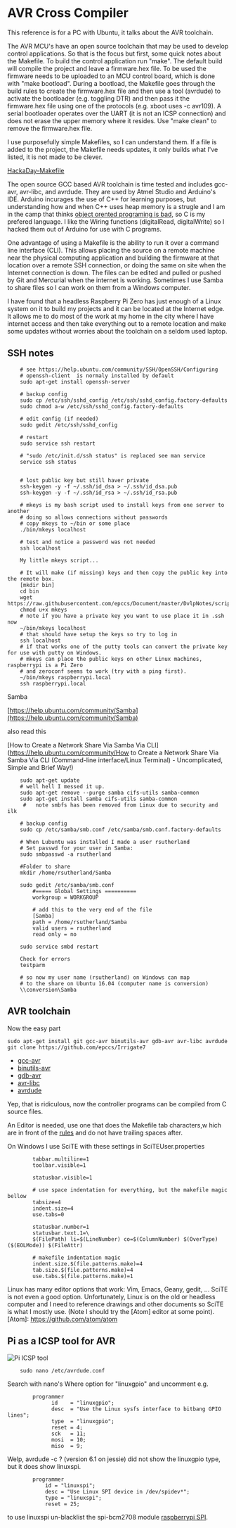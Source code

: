 # AVR Cross Compiler

This reference is for a PC with Ubuntu, it talks about the AVR toolchain.

The AVR MCU's have an open source toolchain that may be used to develop control applications. So that is the focus but first, some quick notes about the Makefile. To build the control application run "make". The default build will compile the project and leave a firmware.hex file. To be used the firmware needs to be uploaded to an MCU control board, which is done with "make bootload". During a bootload, the Makefile goes through the build rules to create the firmware.hex file and then use a tool (avrdude) to activate the bootloader (e.g. toggling DTR) and then pass it the firmware.hex file using one of the protocols (e.g. xboot uses -c avr109). A serial bootloader operates over the UART (it is not an ICSP connection) and does not erase the upper memory where it resides. Use "make clean" to remove the firmware.hex file. 

I use purposefully simple Makefiles, so I can understand them. If a file is added to the project, the Makefile needs updates, it only builds what I've listed, it is not made to be clever. 

[HackaDay-Makefile](http://hackaday.com/2016/03/11/embed-with-elliot-march-makefile-madness/">embed-with-elliot-march-makefile-madness)

The open source GCC based AVR toolchain is time tested and includes gcc-avr, avr-libc, and avrdude. They are used by Atmel Studio and Arduino's IDE. Arduino incurages the use of C++ for learning purposes, but understanding how and when C++ uses heap memory is a strugle and I am in the camp that thinks [object orented programing is bad], so C is my prefered language. I like the Wiring functions (digitalRead, digitalWrite) so I hacked them out of Arduino for use
with C programs. 

[object orented programing is bad]: https://www.youtube.com/watch?v=QM1iUe6IofM

One advantage of using a Makefile is the ability to run it over a command line interface (CLI). This allows placing the source on a remote machine near the physical computing application and building the firmware at that location over a remote SSH connection, or doing the same on site when the Internet connection is down. The files can be edited and pulled or pushed by Git and Mercurial when the internet is working. Sometimes I use Samba to share files so I can work on them from a Windows computer. 
    
I have found that a headless Raspberry Pi Zero has just enough of a Linux system on it to build my projects and it can be located at the Internet edge. It allows me to do most of the work at my home in the city where I have internet access and then take everything out to a remote location and make some updates without worries about the toolchain on a seldom used laptop.


## SSH notes

```
    # see https://help.ubuntu.com/community/SSH/OpenSSH/Configuring
    # openssh-client  is normaly installed by default
    sudo apt-get install openssh-server

    # backup config
    sudo cp /etc/ssh/sshd_config /etc/ssh/sshd_config.factory-defaults
    sudo chmod a-w /etc/ssh/sshd_config.factory-defaults

    # edit config (if needed)
    sudo gedit /etc/ssh/sshd_config

    # restart
    sudo service ssh restart

    # "sudo /etc/init.d/ssh status" is replaced see man service
    service ssh status


    # lost public key but still haver private
    ssh-keygen -y -f ~/.ssh/id_dsa > ~/.ssh/id_dsa.pub
    ssh-keygen -y -f ~/.ssh/id_rsa > ~/.ssh/id_rsa.pub

    # mkeys is my bash script used to install keys from one server to another
    # doing so allows connections without passwords 
    # copy mkeys to ~/bin or some place 
    ./bin/mkeys localhost
    
    # test and notice a password was not needed
    ssh localhost

    My little mkeys script...

    # It will make (if missing) keys and then copy the public key into the remote box. 
    [mkdir bin] 
    cd bin
    wget https://raw.githubusercontent.com/epccs/Document/master/DvlpNotes/script/mkeys
    chmod u+x mkeys
    # note if you have a private key you want to use place it in .ssh now
    ~/bin/mkeys localhost
    # that should have setup the keys so try to log in
    ssh localhost
    # if that works one of the putty tools can convert the private key for use with putty on Windows.
    # mkeys can place the public keys on other Linux machines, raspberrypi is a Pi Zero
    # and zeroconf seems to work (try with a ping first).
    ~/bin/mkeys raspberrypi.local
    ssh raspberrypi.local
```

Samba

[https://help.ubuntu.com/community/Samba](https://help.ubuntu.com/community/Samba)

also read this

[How to Create a Network Share Via Samba Via CLI](https://help.ubuntu.com/community/How to Create a Network Share Via Samba Via CLI (Command-line interface/Linux Terminal) - Uncomplicated, Simple and Brief Way!)

```
    sudo apt-get update
    # well hell I messed it up.
    sudo apt-get remove --purge samba cifs-utils samba-common
    sudo apt-get install samba cifs-utils samba-common
     #   note smbfs has been removed from Linux due to security and ilk

    # backup config
    sudo cp /etc/samba/smb.conf /etc/samba/smb.conf.factory-defaults

    # When Lubuntu was installed I made a user rsutherland
    # Set passwd for your user in Samba:
    sudo smbpasswd -a rsutherland

    #Folder to share
    mkdir /home/rsutherland/Samba

    sudo gedit /etc/samba/smb.conf
        #===== Global Settings ==========
        workgroup = WORKGROUP

        # add this to the very end of the file
        [Samba]
        path = /home/rsutherland/Samba
        valid users = rsutherland
        read only = no

    sudo service smbd restart

    Check for errors
    testparm

    # so now my user name (rsutherland) on Windows can map 
    # to the share on Ubuntu 16.04 (computer name is conversion)
    \\conversion\Samba
```

## AVR toolchain

Now the easy part

```
sudo apt-get install git gcc-avr binutils-avr gdb-avr avr-libc avrdude
git clone https://github.com/epccs/Irrigate7
```

* [gcc-avr](http://packages.ubuntu.com/search?keywords=gcc-avr)
* [binutils-avr](http://packages.ubuntu.com/search?keywords=binutils-avr)
* [gdb-avr](http://packages.ubuntu.com/search?keywords=gdb-avr)
* [avr-libc](http://packages.ubuntu.com/search?keywords=avr-libc)
* [avrdude](http://packages.ubuntu.com/search?keywords=avrdude)

Yep, that is ridiculous, now the controller programs can be compiled from C source files. 

An Editor is needed, use one that does the Makefile tab characters,w hich are in front of the <A HREF="https://en.wikipedia.org/wiki/Make_(software)#Rules">rules</A> and do not have trailing spaces after. 
    
On Windows I use SciTE with these settings in SciTEUser.properties

```
        tabbar.multiline=1
        toolbar.visible=1

        statusbar.visible=1

        # use space indentation for everything, but the makefile magic bellow
        tabsize=4
        indent.size=4
        use.tabs=0

        statusbar.number=1
        statusbar.text.1=\
        $(FilePath) li=$(LineNumber) co=$(ColumnNumber) $(OverType) ($(EOLMode)) $(FileAttr)

        # makefile indentation magic
        indent.size.$(file.patterns.make)=4
        tab.size.$(file.patterns.make)=4
        use.tabs.$(file.patterns.make)=1
```
    
Linux has many editor options that work: Vim, Emacs, Geany, gedit, ... SciTE is not even a good option. Unfortunately, Linux is on the old or headless computer and I need to reference drawings and other documents so SciTE is what I mostly use. (Note I should try the [Atom] editor at some point).
[Atom]: https://github.com/atom/atom


## Pi as a ICSP tool for AVR

![Pi ICSP tool](./images/PiAsISPtool4AVR.png)

```
    sudo nano /etc/avrdude.conf
```

Search with nano's Where option for "linuxgpio" and uncomment e.g.

```
        programmer
              id    = "linuxgpio";
              desc  = "Use the Linux sysfs interface to bitbang GPIO lines";
              type  = "linuxgpio";
              reset = 4;
              sck   = 11;
              mosi  = 10;
              miso  = 9;
```

Welp, avrdude -c ? (version 6.1 on jessie) did not show the linuxgpio type, but it does show linuxspi.
    
```
        programmer
            id = "linuxspi";
            desc = "Use Linux SPI device in /dev/spidev*";
            type = "linuxspi";
            reset = 25;
```

to use linuxspi un-blacklist the spi-bcm2708 module [raspberrypi SPI].

[raspberrypi SPI]: https://www.raspberrypi.org/documentation/hardware/raspberrypi/spi/README.md

